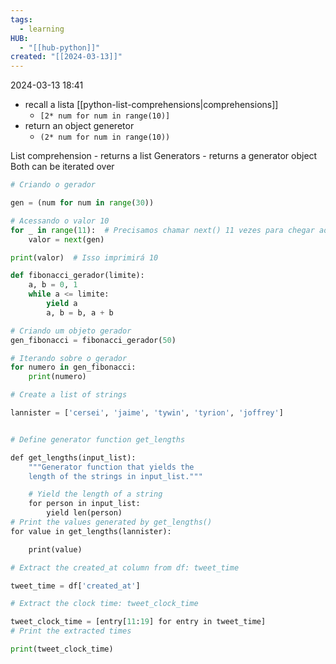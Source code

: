 ```yaml
---
tags:
  - learning
HUB:
  - "[[hub-python]]"
created: "[[2024-03-13]]"
---
```

2024-03-13  18:41


- recall a lista [[python-list-comprehensions|comprehensions]]
	- `[2* num for num in range(10)]`
- return an object generetor
	- `(2* num for num in range(10))`

List comprehension - returns a list
Generators - returns a generator object
Both can be iterated over

```python
# Criando o gerador

gen = (num for num in range(30))

# Acessando o valor 10
for _ in range(11):  # Precisamos chamar next() 11 vezes para chegar ao valor 10
    valor = next(gen)

print(valor)  # Isso imprimirá 10
```


```python
def fibonacci_gerador(limite):
    a, b = 0, 1
    while a <= limite:
        yield a
        a, b = b, a + b

# Criando um objeto gerador
gen_fibonacci = fibonacci_gerador(50)

# Iterando sobre o gerador
for numero in gen_fibonacci:
    print(numero)

```

```python
# Create a list of strings

lannister = ['cersei', 'jaime', 'tywin', 'tyrion', 'joffrey']


# Define generator function get_lengths

def get_lengths(input_list):
    """Generator function that yields the
    length of the strings in input_list."""

    # Yield the length of a string
    for person in input_list:
        yield len(person)
# Print the values generated by get_lengths()
for value in get_lengths(lannister):

    print(value)
```

```python
# Extract the created_at column from df: tweet_time

tweet_time = df['created_at']

# Extract the clock time: tweet_clock_time

tweet_clock_time = [entry[11:19] for entry in tweet_time]
# Print the extracted times

print(tweet_clock_time)
```



